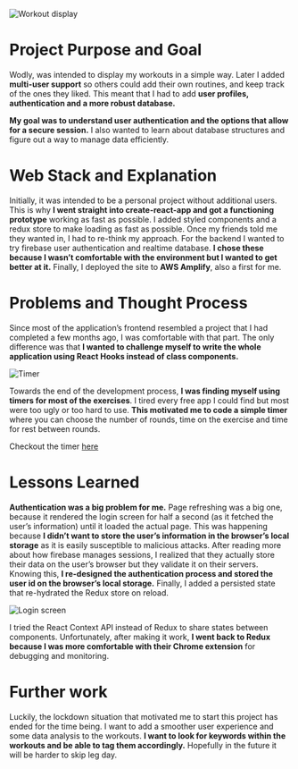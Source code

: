 ![Workout display](wodly/workout.png "Workout display")

# Project Purpose and Goal

Wodly, was intended to display my workouts in a simple way. Later I added **multi-user support** so others could add their own routines, and keep track of the ones they liked. This meant that I had to add **user profiles, authentication and a more robust database.**

**My goal was to understand user authentication and the options that allow for a secure session.** I also wanted to learn about database structures and figure out a way to manage data efficiently.

# Web Stack and Explanation

Initially, it was intended to be a personal project without additional users. This is why **I went straight into create-react-app and got a functioning prototype** working as fast as possible. I added styled components and a redux store to make loading as fast as possible. Once my friends told me they wanted in, I had to re-think my approach. For the backend I wanted to try firebase user authentication and realtime database. **I chose these because I wasn’t comfortable with the environment but I wanted to get better at it.** Finally, I deployed the site to **AWS Amplify**, also a first for me.

# Problems and Thought Process

Since most of the application’s frontend resembled a project that I had completed a few months ago, I was comfortable with that part. The only difference was that **I wanted to challenge myself to write the whole application using React Hooks instead of class components.**

![Timer](wodly/timer.png "Timer")

Towards the end of the development process, **I was finding myself using timers for most of the exercises**. I tired every free app I could find but most were too ugly or too hard to use. **This motivated me to code a simple timer** where you can choose the number of rounds, time on the exercise and time for rest between rounds.

Checkout the timer [here](https://wodly.netlify.app/timer)

# Lessons Learned

**Authentication was a big problem for me.** Page refreshing was a big one, because it rendered the login screen for half a second (as it fetched the user’s information) until it loaded the actual page. This was happening because **I didn’t want to store the user’s information in the browser’s local storage** as it is easily susceptible to malicious attacks. After reading more about how firebase manages sessions, I realized that they actually store their data on the user’s browser but they validate it on their servers. Knowing this, **I re-designed the authentication process and stored the user id on the browser’s local storage.** Finally, I added a persisted state that re-hydrated the Redux store on reload.

![Login screen](wodly/loginDesktop.png "Login screen")

I tried the React Context API instead of Redux to share states between components. Unfortunately, after making it work, **I went back to Redux because I was more comfortable with their Chrome extension** for debugging and monitoring.

# Further work

Luckily, the lockdown situation that motivated me to start this project has ended for the time being. I want to add a smoother user experience and some data analysis to the workouts. **I want to look for keywords within the workouts and be able to tag them accordingly.** Hopefully in the future it will be harder to skip leg day.

